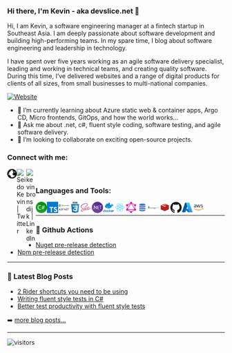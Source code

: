 ### Hi there, I'm Kevin - aka devslice.net 👋

Hi, I am Kevin, a software engineering manager at a fintech startup in Southeast Asia. I am deeply passionate about software development and building high-performing teams. In my spare time, I blog about software engineering and leadership in technology.

I have spent over five years working as an agile software delivery specialist, leading and working in technical teams, and creating quality software. During this time, I’ve delivered websites and a range of digital products for clients of all sizes, from small businesses to multi-national companies.

[![Website](https://img.shields.io/website?label=devslice.net&style=for-the-badge&url=http%3A%2F%2Fdevslice.net)](http://devslice.net)

- 🌱 I’m currently learning about Azure static web & container apps, Argo CD, Micro frontends, GitOps, and how the world works...
- 💬 Ask me about .net, c#, fluent style coding, software testing, and agile software delivery.
- 👯 I’m looking to collaborate on exciting open-source projects.

### Connect with me:

[<img align="left" alt="devslice.net" width="22px" src="https://raw.githubusercontent.com/iconic/open-iconic/master/svg/globe.svg" />][website]
[<img align="left" alt="SeidoKevin | Twitter" width="22px" src="https://cdn.jsdelivr.net/npm/simple-icons@v3/icons/twitter.svg" />][twitter]
[<img align="left" alt="kevin bronsdijk | LinkedIn" width="22px" src="https://cdn.jsdelivr.net/npm/simple-icons@v3/icons/linkedin.svg" />][linkedin]

<br />

### Languages and Tools:

<img align="left" alt="C Sharp" width="26px" src="https://raw.githubusercontent.com/github/explore/e94815998e4e0713912fed477a1f346ec04c3da2/topics/csharp/csharp.png" />
<img align="left" alt="typescript" width="26px" src="https://raw.githubusercontent.com/github/explore/e94815998e4e0713912fed477a1f346ec04c3da2/topics/typescript/typescript.png" />
<img align="left" alt="asp net" width="26px" src="https://raw.githubusercontent.com/github/explore/e94815998e4e0713912fed477a1f346ec04c3da2/topics/aspnet/aspnet.png" />
<img align="left" alt="CSS3" width="26px" src="https://raw.githubusercontent.com/github/explore/80688e429a7d4ef2fca1e82350fe8e3517d3494d/topics/css/css.png" />
<img align="left" alt="Sass" width="26px" src="https://raw.githubusercontent.com/github/explore/80688e429a7d4ef2fca1e82350fe8e3517d3494d/topics/sass/sass.png" />
<img align="left" alt="DotNet" width="26px" src="https://raw.githubusercontent.com/github/explore/e94815998e4e0713912fed477a1f346ec04c3da2/topics/dotnet/dotnet.png" />
<img align="left" alt="Docker" width="26px" src="https://raw.githubusercontent.com/github/explore/e94815998e4e0713912fed477a1f346ec04c3da2/topics/docker/docker.png" />
<img align="left" alt="React" width="26px" src="https://raw.githubusercontent.com/github/explore/80688e429a7d4ef2fca1e82350fe8e3517d3494d/topics/react/react.png" />

<img align="left" alt="GraphQL" width="26px" src="https://raw.githubusercontent.com/github/explore/80688e429a7d4ef2fca1e82350fe8e3517d3494d/topics/graphql/graphql.png" />
<img align="left" alt="SQL" width="26px" src="https://raw.githubusercontent.com/github/explore/80688e429a7d4ef2fca1e82350fe8e3517d3494d/topics/sql/sql.png" />
<img align="left" alt="MongoDB" width="26px" src="https://raw.githubusercontent.com/github/explore/80688e429a7d4ef2fca1e82350fe8e3517d3494d/topics/mongodb/mongodb.png" />
<img align="left" alt="Redis" width="26px" src="https://raw.githubusercontent.com/github/explore/e94815998e4e0713912fed477a1f346ec04c3da2/topics/redis/redis.png" />
<img align="left" alt="GitHub" width="26px" src="https://raw.githubusercontent.com/github/explore/78df643247d429f6cc873026c0622819ad797942/topics/github/github.png" />
<img align="left" alt="Azure" width="26px" src="https://raw.githubusercontent.com/github/explore/e94815998e4e0713912fed477a1f346ec04c3da2/topics/azure/azure.png" />
<img align="left" alt="Aws" width="26px" src="https://raw.githubusercontent.com/github/explore/78df643247d429f6cc873026c0622819ad797942/topics/aws/aws.png" />

<br />

[website]: http://devslice.net
[twitter]: https://twitter.com/SeidoKevin
[linkedin]: https://www.linkedin.com/in/bronsdijk/

---

### :blue_book: Github Actions

- [Nuget pre-release detection](https://github.com/marketplace/actions/nuget-pre-release-detection)
- [Npm pre-release detection](https://github.com/marketplace/actions/npm-pre-release-detection)


---

### 📕 Latest Blog Posts

<!-- BLOG-POST-LIST:START -->

- [2 Rider shortcuts you need to be using](http://devslice.net/2020/08/2-rider-shortcuts-you-need-to-be-using/)
- [Writing fluent style tests in C#](http://devslice.net/2020/08/fluent-style-tests-c-sharp/)
- [Better test productivity with fluent style tests](http://devslice.net/2020/08/increase-productivity-fluent-style-tests/)

<!-- BLOG-POST-LIST:END -->

➡️ [more blog posts...](http://devslice.net)

---

![visitors](https://visitor-badge.glitch.me/badge?page_id=Kevin-Bronsdijk/Kevin-Bronsdijk)
